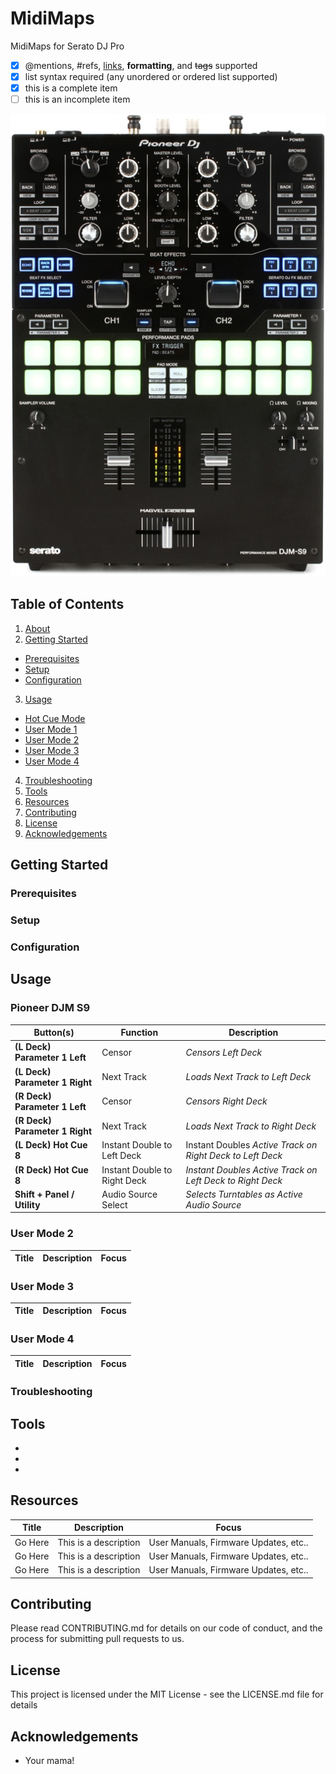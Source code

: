# MidiMaps<a name="About"></a>
MidiMaps for Serato DJ Pro

- [x] @mentions, #refs, [links](), **formatting**, and <del>tags</del> supported
- [x] list syntax required (any unordered or ordered list supported)
- [x] this is a complete item
- [ ] this is an incomplete item

![alt text](https://github.com/marscanbueno/MidiMaps/blob/master/Images/PioneerDJMS9-01.jpg "PioneerDJMS9-01")

## Table of Contents

1. [About](#About)
2. [Getting Started](#GettingStarted)
  - [Prerequisites](#Prerequisites)
  - [Setup](#Setup)
  - [Configuration](#Configuration)
3. [Usage](#Usage)
  - [Hot Cue Mode](#HotCueMode)
  - [User Mode 1](#UserMode1)
  - [User Mode 2](#UserMode2)
  - [User Mode 3](#UserMode3)
  - [User Mode 4](#UserMode4)
4. [Troubleshooting](#Troubleshooting)
5. [Tools](#Tools)
6. [Resources](#Resources)
7. [Contributing](#Contributing)
8. [License](#License)
9. [Acknowledgements](#Acknowledgements)

## Getting Started<a name="GettingStarted"></a>
### Prerequisites<a name="Prerequisites"></a>
### Setup<a name="Setup"></a>
### Configuration<a name="Configuration"></a>
## Usage<a name="Usage"></a>
### Pioneer DJM S9<a name="HotCueMode"></a>

| Button(s) | Function | Description |
| ----- | ----------- | ----- |
| **(L Deck) Parameter 1 Left** | Censor | _Censors Left Deck_ |
| **(L Deck) Parameter 1 Right** | Next Track | _Loads Next Track to Left Deck_ |
| **(R Deck) Parameter 1 Left** | Censor | _Censors Right Deck_ |
| **(R Deck) Parameter 1 Right** | Next Track | _Loads Next Track to Right Deck_ |
| **(L Deck) Hot Cue 8** | Instant Double to Left Deck | Instant Doubles _Active Track on Right Deck to Left Deck_ |
| **(R Deck) Hot Cue 8** | Instant Double to Right Deck | _Instant Doubles Active Track on Left Deck to Right Deck_ |
| **Shift + Panel / Utility** | Audio Source Select | _Selects Turntables as Active Audio Source_ |

### User Mode 2<a name="UserMode2"></a>

| Title | Description | Focus |
| ----- | ----------- | ----- |

### User Mode 3<a name="UserMode3"></a>

| Title | Description | Focus |
| ----- | ----------- | ----- |

### User Mode 4<a name="UserMode4"></a>

| Title | Description | Focus |
| ----- | ----------- | ----- |

### Troubleshooting<a name="Troubleshooting"></a>

## Tools<a name="Tools"></a>

+
+
+

## Resources<a name="Resources"></a>

| Title | Description | Focus |
| ----- | ----------- | ----- |
| Go Here | This is a description | User Manuals, Firmware Updates, etc.. |
| Go Here | This is a description | User Manuals, Firmware Updates, etc.. |
| Go Here | This is a description | User Manuals, Firmware Updates, etc.. |

## Contributing

Please read CONTRIBUTING.md for details on our code of conduct, and the process for submitting pull requests to us.

## License

This project is licensed under the MIT License - see the LICENSE.md file for details

## Acknowledgements

+ Your mama!
